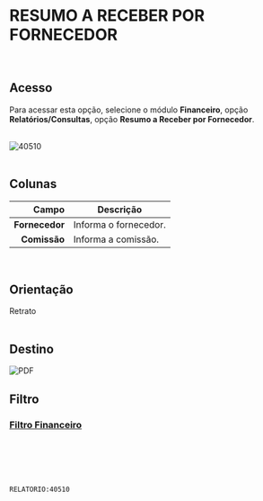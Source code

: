 # RESUMO A RECEBER POR FORNECEDOR
<br>

## Acesso
Para acessar esta opção, selecione o módulo **Financeiro**, opção **Relatórios/Consultas**, opção **Resumo a Receber por Fornecedor**.
<br>
<br>

![40510](https://raw.githubusercontent.com/netforcews/docs-siscom/master/relatorios/imagens/40510.png)
<br>
<br>

## Colunas
Campo | Descrição
--:|---
**Fornecedor** | Informa o fornecedor.
**Comissão** | Informa a comissão.
<br>

## Orientação
Retrato   
<br>

## Destino
 ![PDF](https://raw.githubusercontent.com/netforcews/docs-siscom/master/relatorios/imagens/pdf-48.png)
<br>

## Filtro
### [Filtro Financeiro](/geral/rep-filtro-fin-receber.md)
<br>
<br>
<br>
<br>

```RELATORIO:40510```
